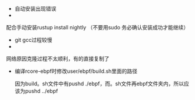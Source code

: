 * 自动安装出现错误
* 
配合手动安装rustup install nightly （不要用sudo 务必确认安装成功才能继续）

* git gcc过程较慢
* 
网络原因克隆过程不太顺利，有的直接复制了

* 编译rcore-ebpf时修改user/ebpf/build.sh里面的路径

  因为build。sh文件中有pushd ./ebpf，而。sh文件再ebpf文件夹内，所以应该为pushd ../ebpf
